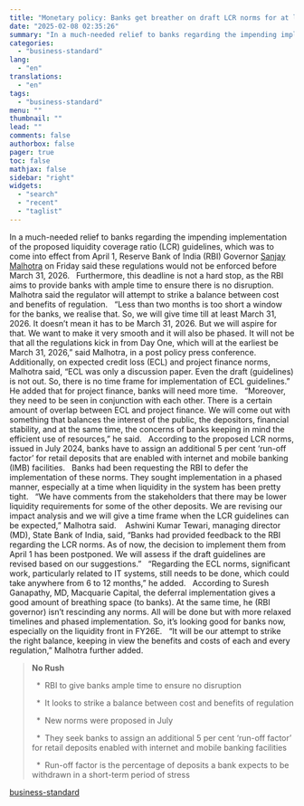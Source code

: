 ```yaml
---
title: "Monetary policy: Banks get breather on draft LCR norms for at least a year"
date: "2025-02-08 02:35:26"
summary: "In a much-needed relief to banks regarding the impending implementation of the proposed liquidity coverage ratio (LCR) guidelines, which was to come into effect from April 1, Reserve Bank of India (RBI) Governor Sanjay Malhotra on Friday said these regulations would not be enforced before March 31, 2026. Furthermore, this..."
categories:
  - "business-standard"
lang:
  - "en"
translations:
  - "en"
tags:
  - "business-standard"
menu: ""
thumbnail: ""
lead: ""
comments: false
authorbox: false
pager: true
toc: false
mathjax: false
sidebar: "right"
widgets:
  - "search"
  - "recent"
  - "taglist"
---
```


In a much-needed relief to banks regarding the impending implementation of the proposed liquidity coverage ratio (LCR) guidelines, which was to come into effect from April 1, Reserve Bank of India (RBI) Governor [Sanjay Malhotra](https://www.business-standard.com/about/who-is-sanjay-malhotra) on Friday said these regulations would not be enforced before March 31, 2026.
 
Furthermore, this deadline is not a hard stop, as the RBI aims to provide banks with ample time to ensure there is no disruption.
 
Malhotra said the regulator will attempt to strike a balance between cost and benefits of regulation.
 
“Less than two months is too short a window for the banks, we realise that. So, we will give time till at least March 31, 2026. It doesn’t mean it has to be March 31, 2026. But we will aspire for that. We want to make it very smooth and it will also be phased. It will not be that all the regulations kick in from Day One, which will at the earliest be March 31, 2026,” said Malhotra, in a post policy press conference. 
 
Additionally, on expected credit loss (ECL) and project finance norms, Malhotra said, “ECL was only a discussion paper. Even the draft (guidelines) is not out. So, there is no time frame for implementation of ECL guidelines.” He added that for project finance, banks will need more time.
 
“Moreover, they need to be seen in conjunction with each other. There is a certain amount of overlap between ECL and project finance. We will come out with something that balances the interest of the public, the depositors, financial stability, and at the same time, the concerns of banks keeping in mind the efficient use of resources,” he said.
 
According to the proposed LCR norms, issued in July 2024, banks have to assign an additional 5 per cent ‘run-off factor’ for retail deposits that are enabled with internet and mobile banking (IMB) facilities.
 
Banks had been requesting the RBI to defer the implementation of these norms. They sought implementation in a phased manner, especially at a time when liquidity in the system has been pretty tight.
 
“We have comments from the stakeholders that there may be lower liquidity requirements for some of the other deposits. We are revising our impact analysis and we will give a time frame when the LCR guidelines can be expected,” Malhotra said. 
 
Ashwini Kumar Tewari, managing director (MD), State Bank of India, said, “Banks had provided feedback to the RBI regarding the LCR norms. As of now, the decision to implement them from April 1 has been postponed. We will assess if the draft guidelines are revised based on our suggestions.”
 
“Regarding the ECL norms, significant work, particularly related to IT systems, still needs to be done, which could take anywhere from 6 to 12 months,” he added.
 
According to Suresh Ganapathy, MD, Macquarie Capital, the deferral implementation gives a good amount of breathing space (to banks). At the same time, he (RBI governor) isn’t rescinding any norms. All will be done but with more relaxed timelines and phased implementation. So, it’s looking good for banks now, especially on the liquidity front in FY26E.
 
“It will be our attempt to strike the right balance, keeping in view the benefits and costs of each and every regulation,” Malhotra further added. 
> **No Rush**
> 
>  
> \*  RBI to give banks ample time to ensure no disruption
> 
>  
> \*  It looks to strike a balance between cost and benefits of regulation
> 
>  
> \*  New norms were proposed in July
> 
>  
> \*  They seek banks to assign an additional 5 per cent ‘run-off factor’ for retail deposits enabled with internet and mobile banking facilities
> 
>  
> \*  Run-off factor is the percentage of deposits a bank expects to be withdrawn in a short-term period of stress

[business-standard](https://www.business-standard.com/economy/news/rbi-defers-proposed-lcr-norms-implementation-till-at-least-march-31-2026-125020701417_1.html)
